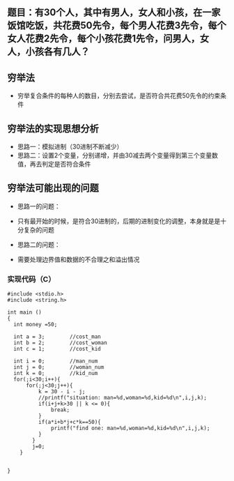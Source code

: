 ## 题目：有30个人，其中有男人，女人和小孩，在一家饭馆吃饭，共花费50先令，每个男人花费3先令，每个女人花费2先令，每个小孩花费1先令，问男人，女人，小孩各有几人？

## 穷举法
* 穷举复合条件的每种人的数目，分别去尝试，是否符合共花费50先令的约束条件

## 穷举法的实现思想分析
* 思路一：模拟进制（30进制不断减少）
* 思路二：设置2个变量，分别递增，并由30减去两个变量得到第三个变量数值，再去判定是否符合条件


## 穷举法可能出现的问题

* 思路一的问题：

* 只有最开始的时候，是符合30进制的，后期的进制变化的调整，本身就是是十分复杂的问题  

* 思路二的问题：

* 需要处理边界值和数据的不合理之和溢出情况

### 实现代码（C）
```
#include <stdio.h>
#include <string.h>

int main ()
{
  int money =50;

  int a = 3;		//cost_man
  int b = 2;		//cost_woman
  int c = 1;		//cost_kid

  int i = 0;		//man_num
  int j = 0;		//woman_num
  int k = 0;		//kid_num
  for(;i<30;i++){
	  for(;j<30;j++){
		  k = 30 - i - j;
		  //printf("situation: man=%d,woman=%d,kid=%d\n",i,j,k);
		  if(i+j+k>30 || k <= 0){
			  break;
		  }
		  if(a*i+b*j+c*k==50){
			  printf("find one: man=%d,woman=%d,kid=%d\n",i,j,k);
		  }
	    }
		j=0;
    }


}

```
